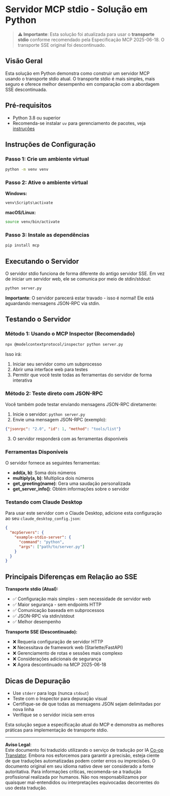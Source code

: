 <!--
CO_OP_TRANSLATOR_METADATA:
{
  "original_hash": "68cd055621b3370948a5a1dff7bedc9a",
  "translation_date": "2025-08-26T20:32:05+00:00",
  "source_file": "03-GettingStarted/05-stdio-server/solution/python/README.md",
  "language_code": "br"
}
-->
# Servidor MCP stdio - Solução em Python

> **⚠️ Importante**: Esta solução foi atualizada para usar o **transporte stdio** conforme recomendado pela Especificação MCP 2025-06-18. O transporte SSE original foi descontinuado.

## Visão Geral

Esta solução em Python demonstra como construir um servidor MCP usando o transporte stdio atual. O transporte stdio é mais simples, mais seguro e oferece melhor desempenho em comparação com a abordagem SSE descontinuada.

## Pré-requisitos

- Python 3.8 ou superior
- Recomenda-se instalar `uv` para gerenciamento de pacotes, veja [instruções](https://docs.astral.sh/uv/#highlights)

## Instruções de Configuração

### Passo 1: Crie um ambiente virtual

```bash
python -m venv venv
```

### Passo 2: Ative o ambiente virtual

**Windows:**
```bash
venv\Scripts\activate
```

**macOS/Linux:**
```bash
source venv/bin/activate
```

### Passo 3: Instale as dependências

```bash
pip install mcp
```

## Executando o Servidor

O servidor stdio funciona de forma diferente do antigo servidor SSE. Em vez de iniciar um servidor web, ele se comunica por meio de stdin/stdout:

```bash
python server.py
```

**Importante**: O servidor parecerá estar travado - isso é normal! Ele está aguardando mensagens JSON-RPC via stdin.

## Testando o Servidor

### Método 1: Usando o MCP Inspector (Recomendado)

```bash
npx @modelcontextprotocol/inspector python server.py
```

Isso irá:
1. Iniciar seu servidor como um subprocesso
2. Abrir uma interface web para testes
3. Permitir que você teste todas as ferramentas do servidor de forma interativa

### Método 2: Teste direto com JSON-RPC

Você também pode testar enviando mensagens JSON-RPC diretamente:

1. Inicie o servidor: `python server.py`
2. Envie uma mensagem JSON-RPC (exemplo):

```json
{"jsonrpc": "2.0", "id": 1, "method": "tools/list"}
```

3. O servidor responderá com as ferramentas disponíveis

### Ferramentas Disponíveis

O servidor fornece as seguintes ferramentas:

- **add(a, b)**: Soma dois números
- **multiply(a, b)**: Multiplica dois números  
- **get_greeting(name)**: Gera uma saudação personalizada
- **get_server_info()**: Obtém informações sobre o servidor

### Testando com Claude Desktop

Para usar este servidor com o Claude Desktop, adicione esta configuração ao seu `claude_desktop_config.json`:

```json
{
  "mcpServers": {
    "example-stdio-server": {
      "command": "python",
      "args": ["path/to/server.py"]
    }
  }
}
```

## Principais Diferenças em Relação ao SSE

**Transporte stdio (Atual):**
- ✅ Configuração mais simples - sem necessidade de servidor web
- ✅ Maior segurança - sem endpoints HTTP
- ✅ Comunicação baseada em subprocessos
- ✅ JSON-RPC via stdin/stdout
- ✅ Melhor desempenho

**Transporte SSE (Descontinuado):**
- ❌ Requeria configuração de servidor HTTP
- ❌ Necessitava de framework web (Starlette/FastAPI)
- ❌ Gerenciamento de rotas e sessões mais complexo
- ❌ Considerações adicionais de segurança
- ❌ Agora descontinuado na MCP 2025-06-18

## Dicas de Depuração

- Use `stderr` para logs (nunca `stdout`)
- Teste com o Inspector para depuração visual
- Certifique-se de que todas as mensagens JSON sejam delimitadas por nova linha
- Verifique se o servidor inicia sem erros

Esta solução segue a especificação atual do MCP e demonstra as melhores práticas para implementação de transporte stdio.

---

**Aviso Legal**:  
Este documento foi traduzido utilizando o serviço de tradução por IA [Co-op Translator](https://github.com/Azure/co-op-translator). Embora nos esforcemos para garantir a precisão, esteja ciente de que traduções automatizadas podem conter erros ou imprecisões. O documento original em seu idioma nativo deve ser considerado a fonte autoritativa. Para informações críticas, recomenda-se a tradução profissional realizada por humanos. Não nos responsabilizamos por quaisquer mal-entendidos ou interpretações equivocadas decorrentes do uso desta tradução.